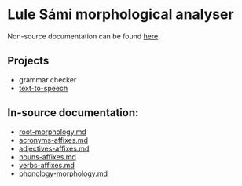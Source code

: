 
# Lule Sámi morphological analyser

Non-source documentation can be found [here](j-smj.md).

## Projects

- grammar checker
- [text-to-speech](tts/index.md)

## In-source documentation:
* [root-morphology.md](root-morphology.md)
* [acronyms-affixes.md](acronyms-affixes.md)
* [adjectives-affixes.md](adjectives-affixes.md)
* [nouns-affixes.md](nouns-affixes.md)
* [verbs-affixes.md](verbs-affixes.md)
* [phonology-morphology.md](phonology-morphology.md)

